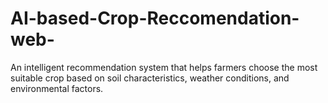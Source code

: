 # AI-based-Crop-Reccomendation-web-
An intelligent recommendation system that helps farmers choose the most suitable crop based on soil characteristics, weather conditions, and environmental factors.
